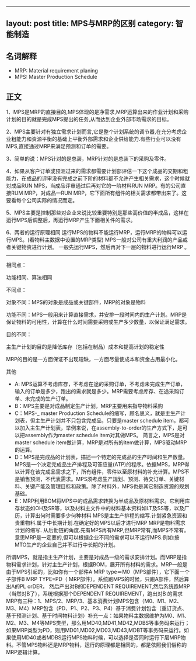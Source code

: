 
---
layout: post
title: MPS与MRP的区别
category: 智能制造
---
## 名词解释
* MRP: Material requirement planing
* MPS: Master Production Schedule

## 正文 


1、MPS是MRP的直接目的,MPS体现的是净需求,MRP运算出来的作业计划和采购计划的目的就是完成MPS提出的任务,从而达到企业外部市场需求的目标。

2、MPS主要针对有独立需求计划而言,它是整个计划系统的调节器,在充分考虑企业粗能力和资源平衡的基础上平衡外部需求和企业供给能力.有些行业可以没有MPS,直接通过MRP来满足预测和订单的需要。

3、简单的说：MPS针对的是总装，MRP针对的是总装下的采购及零件。

4、如果从客户订单或预测过来的需求都需要计划部评估一下这个成品的交期和粗能力，在成品的评审没有完成之前下阶的材料都不允许产生相关需求，这个时候就对成品RUN MPS，当成品评审通过后再对它的一阶材料RUN MRP。有的公司直接RUM MRP，对成品一RUN MRP，它下面所有组件的相关需求都带出来了。这要看每个公司实际的情况而定。

5、MPS主要是控制那些对企业来说比较重要特别是那些高价值的半成品，这样在运行MPS后调整后，再运行MRP产生下面相关件的需求。

6、两者的运行原理相同
运行MPS的物料不能运行MRP，运行MRP的物料可以运行MPS。(看物料主数据中设置的MRP类型)
MPS一般对公司有重大利润的产品或者关键物资进行计划。
一般先运行MPS，然后再对下一层的物料进行运行MRP 。

--------------------------------------------------------------------------------------------------

相同点：

功能相同、算法相同

不同点：

对象不同：MPS的对象是成品或关键部件，MRP的对象是物料

功能不同：MPS一般用来计算直接需求，并安排一段时间内的生产计划。MRP是保证物料的可用性，计算在什么时间需要采购或生产多少数量，以保证满足需求。

目的不同：

主生产计划的目的是降低库存（包括在制品）成本和提高计划的稳定性

MRP的目的是一方面保证不出现短缺，一方面尽量使成本和资金占用最小化。

其他

* A: MPS运算不考虑库存，不考虑在途的采购订单，不考虑未完成生产订单，输入的订单是多少，跑出的需求就是多少。MRP需要考虑库存、在途采购订单、未完成的生产订单。
* B：MPS主要是对成品制定生产计划，MRP主要用来指导物料采购
* C：MPS-_ master Production Schedule的缩写，顾名思义，就是主生产计划表，但主生产计划并不只包含完成品，只要是master schedule item，都可以加入主生产计划表，举例来说，在assembly-to-order的生产方式下，是可以把assembly作为master schedule item对其做MPS。
简言之，MPS是对master schedule item做计算，MRP是对所有的item做计算，MPS驱动MRP的运算。
* D：MPS是完成品的计划表，描述一个特定的完成品的生产时间和生产数量。MPS是一个决定完成品生产排程及可答应量(ATP)的程序。依据MPS，MRP得以计算在该完成品需求之下，所有组件，零件以至原材料的补充计算。MPS不是销售预测，不代表需求。MPS须考虑生产规划、预测、待交订单、关键材料、关键产能及管理目标和政策。除了材料外，MPS也是其它制造资源的规划基础。
* E：MRP利用BOM将MPS中的成品需求转换为半成品及原材料需求。它利用库存状态如OH及SR等，以及材料主文件中的材料基本资料如LT及SS等，以及厂历，计算出何时需要多少何种材料
MPS是主生产排程的缩写.计划紧急资源和贵重物料.属于中长期计划.在确定好的MPS以后才进行MRP
MRP是物料需求计划的缩写.
从后勤链的角度.先有MPS再有MRP,但MRP常有,而MPS不常有。意思MRP是一定要的,但可以根据企业不同的需求可以不运行MPS.例如:按MTO生产的企业自己并不进行中长期的计划。



所谓MPS，就是指主生产计划，主要是对成品一级的需求安排计划。而MRP是指物料需求计划，针对主生产计划，根据BOM，展开所有材料的需求。MRP一般是由于MPS引起的，比如你有一个部件A MRP type＝M0（MPS部件），它下面一个子部件B MRP TYPE=PD（ MRP部件）。系统跑MPS的时候，只跑A部件，然后算出A的PL orDER， 然后产出对B的DEPENDENT REQUIREMENT,然后系统跑MRP（当然对B了），系统根据那个DEPENDENT REQUIREMENT，跑出对B 的需求MRP有三种：1、MPS/2、MRP/3、基本消费计划MPS包含（M0、M1、M2、M3、M4）MRP包含（PD、P1、P2、P3、P4）基于消费计划包含（重订货点、基于预测计划、基于时间物料计划）补充一点：如果物料主数据维护为M0、M1、M2、M3、M4等MPS类型，那么用MD40,MD41,MD42,MDBS等事务码来运行；如果MRP类型为PD，则用MD01,MD02,MD03,MD43,MDBT等事务码来运行。如果使用MD40或者MDBS运行MPS物料时候，可以选择是否同时运行下层MRP物料。不管MPS物料还是MRP物料，运行的原理都是相同的，都是依照我们俗称的MRP逻辑计算。


